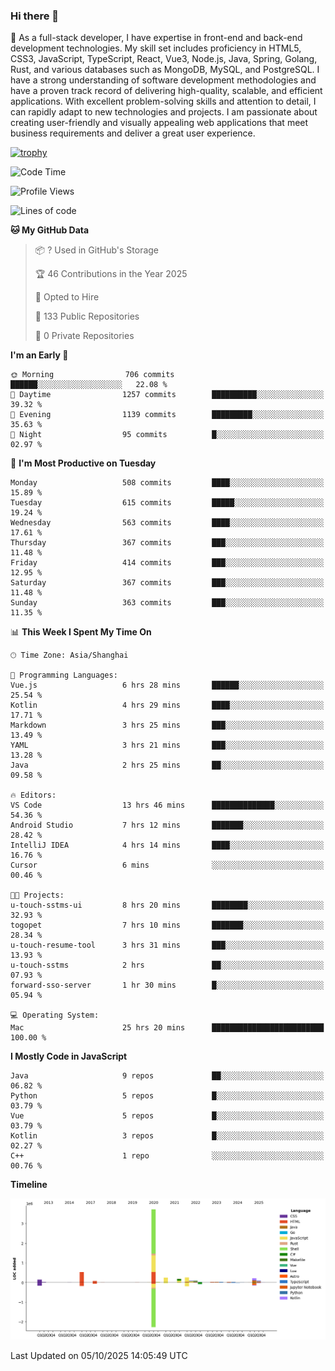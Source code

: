 ### Hi there 👋

🌱 As a full-stack developer, I have expertise in front-end and back-end development technologies. My skill set includes proficiency in HTML5, CSS3, JavaScript, TypeScript, React, Vue3, Node.js, Java, Spring, Golang, Rust, and various databases such as MongoDB, MySQL, and PostgreSQL. I have a strong understanding of software development methodologies and have a proven track record of delivering high-quality, scalable, and efficient applications. With excellent problem-solving skills and attention to detail, I can rapidly adapt to new technologies and projects. I am passionate about creating user-friendly and visually appealing web applications that meet business requirements and deliver a great user experience.

[![trophy](https://github-profile-trophy.vercel.app/?username=elton&rank=SECRET,SSS,SS,S,AAA,AA,A&theme=onedark&no-frame=true&margin-w=10)](https://github.com/ryo-ma/github-profile-trophy)

<!--START_SECTION:waka-->
![Code Time](http://img.shields.io/badge/Code%20Time-1%2C953%20hrs%204%20mins-blue)

![Profile Views](http://img.shields.io/badge/Profile%20Views-0-blue)

![Lines of code](https://img.shields.io/badge/From%20Hello%20World%20I%27ve%20Written-5.9%20million%20lines%20of%20code-blue)

**🐱 My GitHub Data** 

> 📦 ? Used in GitHub's Storage 
 > 
> 🏆 46 Contributions in the Year 2025
 > 
> 💼 Opted to Hire
 > 
> 📜 133 Public Repositories 
 > 
> 🔑 0 Private Repositories 
 > 
**I'm an Early 🐤** 

```text
🌞 Morning                706 commits         ██████░░░░░░░░░░░░░░░░░░░   22.08 % 
🌆 Daytime                1257 commits        ██████████░░░░░░░░░░░░░░░   39.32 % 
🌃 Evening                1139 commits        █████████░░░░░░░░░░░░░░░░   35.63 % 
🌙 Night                  95 commits          █░░░░░░░░░░░░░░░░░░░░░░░░   02.97 % 
```
📅 **I'm Most Productive on Tuesday** 

```text
Monday                   508 commits         ████░░░░░░░░░░░░░░░░░░░░░   15.89 % 
Tuesday                  615 commits         █████░░░░░░░░░░░░░░░░░░░░   19.24 % 
Wednesday                563 commits         ████░░░░░░░░░░░░░░░░░░░░░   17.61 % 
Thursday                 367 commits         ███░░░░░░░░░░░░░░░░░░░░░░   11.48 % 
Friday                   414 commits         ███░░░░░░░░░░░░░░░░░░░░░░   12.95 % 
Saturday                 367 commits         ███░░░░░░░░░░░░░░░░░░░░░░   11.48 % 
Sunday                   363 commits         ███░░░░░░░░░░░░░░░░░░░░░░   11.35 % 
```


📊 **This Week I Spent My Time On** 

```text
🕑︎ Time Zone: Asia/Shanghai

💬 Programming Languages: 
Vue.js                   6 hrs 28 mins       ██████░░░░░░░░░░░░░░░░░░░   25.54 % 
Kotlin                   4 hrs 29 mins       ████░░░░░░░░░░░░░░░░░░░░░   17.71 % 
Markdown                 3 hrs 25 mins       ███░░░░░░░░░░░░░░░░░░░░░░   13.49 % 
YAML                     3 hrs 21 mins       ███░░░░░░░░░░░░░░░░░░░░░░   13.28 % 
Java                     2 hrs 25 mins       ██░░░░░░░░░░░░░░░░░░░░░░░   09.58 % 

🔥 Editors: 
VS Code                  13 hrs 46 mins      ██████████████░░░░░░░░░░░   54.36 % 
Android Studio           7 hrs 12 mins       ███████░░░░░░░░░░░░░░░░░░   28.42 % 
IntelliJ IDEA            4 hrs 14 mins       ████░░░░░░░░░░░░░░░░░░░░░   16.76 % 
Cursor                   6 mins              ░░░░░░░░░░░░░░░░░░░░░░░░░   00.46 % 

🐱‍💻 Projects: 
u-touch-sstms-ui         8 hrs 20 mins       ████████░░░░░░░░░░░░░░░░░   32.93 % 
togopet                  7 hrs 10 mins       ███████░░░░░░░░░░░░░░░░░░   28.34 % 
u-touch-resume-tool      3 hrs 31 mins       ███░░░░░░░░░░░░░░░░░░░░░░   13.93 % 
u-touch-sstms            2 hrs               ██░░░░░░░░░░░░░░░░░░░░░░░   07.93 % 
forward-sso-server       1 hr 30 mins        █░░░░░░░░░░░░░░░░░░░░░░░░   05.94 % 

💻 Operating System: 
Mac                      25 hrs 20 mins      █████████████████████████   100.00 % 
```

**I Mostly Code in JavaScript** 

```text
Java                     9 repos             ██░░░░░░░░░░░░░░░░░░░░░░░   06.82 % 
Python                   5 repos             █░░░░░░░░░░░░░░░░░░░░░░░░   03.79 % 
Vue                      5 repos             █░░░░░░░░░░░░░░░░░░░░░░░░   03.79 % 
Kotlin                   3 repos             █░░░░░░░░░░░░░░░░░░░░░░░░   02.27 % 
C++                      1 repo              ░░░░░░░░░░░░░░░░░░░░░░░░░   00.76 % 
```



**Timeline**

![Lines of Code chart](https://raw.githubusercontent.com/elton/elton/main/assets/bar_graph.png)


 Last Updated on 05/10/2025 14:05:49 UTC
<!--END_SECTION:waka-->

<!--
**elton/elton** is a ✨ _special_ ✨ repository because its `README.md` (this file) appears on your GitHub profile.

Here are some ideas to get you started:

- 🔭 I’m currently working on ...
- 🌱 I’m currently learning ...
- 👯 I’m looking to collaborate on ...
- 🤔 I’m looking for help with ...
- 💬 Ask me about ...
- 📫 How to reach me: ...
- 😄 Pronouns: ...
- ⚡ Fun fact: ...
-->

